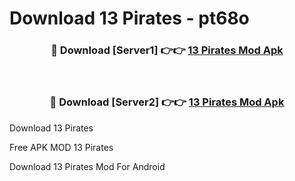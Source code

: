 # Download 13 Pirates - pt68o



<div align="center">
<h3>🔴 Download [Server1] 👉👉 <a href="https://momento.my/?title=13_Pirates">13 Pirates Mod Apk</a></h3><br>

<h3>🔴 Download [Server2] 👉👉 <a href="https://momento.my/?title=13_Pirates">13 Pirates Mod Apk</a></h3>
</div>



Download 13 Pirates 

Free APK MOD 13 Pirates 

Download 13 Pirates Mod For Android
